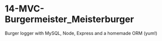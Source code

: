 # 14-MVC-Burgermeister_Meisterburger
Burger logger with MySQL, Node, Express and a homemade ORM (yum!)
